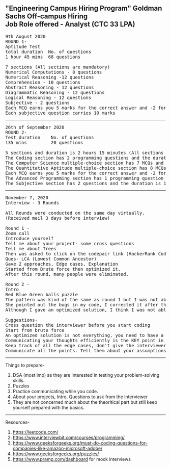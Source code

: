 <h2>"Engineering Campus Hiring Program" Goldman Sachs Off-campus Hiring<br>
Job Role offered - Analyst (CTC 33 LPA)</h2>

<pre>
9th August 2020
ROUND 1-
Aptitude Test
total duration  No. of questions
1 hour 45 mins  68 questions

7 sections (All sections are mandatory)
Numerical Computations - 8 questions
Numerical Reasoning -12 questions
Comprehension - 10 questions
Abstract Reasoning - 12 questions
Diagrammatic Reasoning - 12 questions
Logical Reasoning - 12 questions
Subjective - 2 questions
Each MCQ earns you 5 marks for the correct answer and -2 for incorrect answer.
Each subjective question carries 10 marks
</pre>
----------------------------------------------------------------------------------------------------------------------------
<pre>
26th of September 2020 
ROUND 2-
Test duration    No. of questions
135 mins         20 questions

5 sections and duration is 2 hours 15 minutes (All sections are mandatory)
The Coding section has 2 programming questions and the duration is 30 mins.
The Computer Science multiple-choice section has 7 MCQs and duration is 20 mins.
The Quantitative Aptitude multiple-choice section has 8 MCQs and duration is 25 mins.
Each MCQ earns you 5 marks for the correct answer and -2 for incorrect answer.
The Advanced Programming section has 1 programming question and the duration is 45 mins.
The Subjective section has 2 questions and the duration is 15 mins
</pre>
----------------------------------------------------------------------------------------------------------------------------
<pre>
November 7, 2020
Interview - 3 Rounds 

All Rounds were conducted on the same day virtually.
(Received mail 3 days before interview)

Round 1 - 
Zoom call
Introduce yourself
Tell me about your project- some cross questions
Tell me about Trees
Then was asked to click on the codepair link (HackerRank Codepair Feature)
Ques- LCA (Lowest Common Ancestor)
Gave 2 approaches, Edge cases, Explanation
Started from Brute force then optimized it.
After this round, many people were eliminated.

Round 2 - 
Intro 
Red Blue Green balls puzzle
The pattern was kind of the same as round 1 but I was not able to clear this round as I got nervous and due to that missed many edge cases while coding.
She pointed out the bugs in my code, I corrected it after that but kind of messed up in my explanation part and edge cases.
Although I gave an optimized solution, I think I was not able to perform well in this round as she had to point out certain things in my code.

Suggestions- 
Cross question the interviewer before you start coding
Start from brute force
An optimized solution is not everything, you need to have a very clear thought process which is something that you can't develop in 1 day.
Communicating your thoughts efficiently is the KEY point in Goldman Sachs interviews.
Keep track of all the edge cases, don't give the interviewer the chance to point out bugs in your code.
Communicate all the points. Tell them about your assumptions (if any)
</pre>
---------------------------------------------------------------------------------------------------------------------------------------------------------------------------

Things to prepare-
1. DSA (most imp) as they are interested in testing your problem-solving skills.
2. Puzzles
3. Practice communicating while you code. 
4. About your projects, Intro, Questions to ask from the interviewer
5. They are not concerned much about the theoritical part but still keep yourself prepared with the basics.

----------------------------------------------------------------------------------------------------------------------------

Resources-
1. https://leetcode.com/
2. https://www.interviewbit.com/courses/programming/
3. https://www.geeksforgeeks.org/must-do-coding-questions-for-companies-like-amazon-microsoft-adobe/
4. https://www.geeksforgeeks.org/puzzles/
5. https://www.pramp.com/dashboard for mock interviews
